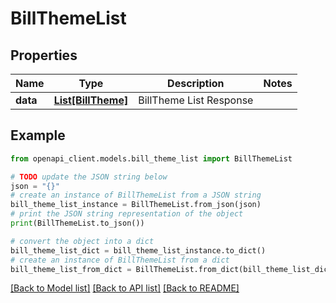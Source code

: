 # BillThemeList


## Properties

Name | Type | Description | Notes
------------ | ------------- | ------------- | -------------
**data** | [**List[BillTheme]**](BillTheme.md) | BillTheme List Response | 

## Example

```python
from openapi_client.models.bill_theme_list import BillThemeList

# TODO update the JSON string below
json = "{}"
# create an instance of BillThemeList from a JSON string
bill_theme_list_instance = BillThemeList.from_json(json)
# print the JSON string representation of the object
print(BillThemeList.to_json())

# convert the object into a dict
bill_theme_list_dict = bill_theme_list_instance.to_dict()
# create an instance of BillThemeList from a dict
bill_theme_list_from_dict = BillThemeList.from_dict(bill_theme_list_dict)
```
[[Back to Model list]](../README.md#documentation-for-models) [[Back to API list]](../README.md#documentation-for-api-endpoints) [[Back to README]](../README.md)


